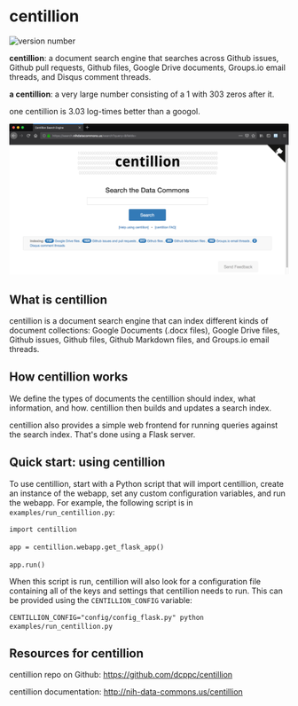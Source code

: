 # centillion

![version number](https://img.shields.io/badge/version-1.8dev-blue.svg)

**centillion**: a document search engine that searches
across Github issues, Github pull requests, Github files,
Google Drive documents, Groups.io email threads, and
Disqus comment threads.

**a centillion**: a very large number consisting of a 1 with 303 zeros after it.

one centillion is 3.03 log-times better than a googol.

![Screen shot: centillion search](docs/images/search.png)


## What is centillion

centillion is a document search engine that can index different kinds of document
collections: Google Documents (.docx files), Google Drive files, Github issues,
Github files, Github Markdown files, and Groups.io email threads.


## How centillion works

We define the types of documents the centillion should index,
what information, and how. centillion then builds and
updates a search index.

centillion also provides a simple web frontend for running
queries against the search index. That's done using a Flask server.


## Quick start: using centillion

To use centillion, start with a Python script that will import
centillion, create an instance of the webapp, set any custom
configuration variables, and run the webapp. For example,
the following script is in `examples/run_centillion.py`:

```
import centillion

app = centillion.webapp.get_flask_app()

app.run()
```

When this script is run, centillion will also look for a configuration
file containing all of the keys and settings that centillion needs to run.
This can be provided using the `CENTILLION_CONFIG` variable:

```
CENTILLION_CONFIG="config/config_flask.py" python examples/run_centillion.py
```


## Resources for centillion

centillion repo on Github: <https://github.com/dcppc/centillion>

centillion documentation: <http://nih-data-commons.us/centillion>

